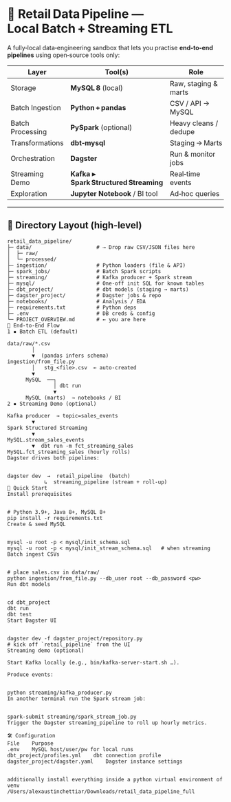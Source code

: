 # 🏬 Retail Data Pipeline — Local Batch + Streaming ETL

A fully‑local data‑engineering sandbox that lets you practise **end‑to‑end pipelines** using open‑source tools only:

| Layer            | Tool(s)                               | Role |
|------------------|---------------------------------------|------|
| Storage          | **MySQL 8** (local)                   | Raw, staging & marts |
| Batch Ingestion  | **Python + pandas**                   | CSV / API → MySQL |
| Batch Processing | **PySpark** (optional)                | Heavy cleans / dedupe |
| Transformations  | **dbt‑mysql**                         | Staging → Marts |
| Orchestration    | **Dagster**                           | Run & monitor jobs |
| Streaming Demo   | **Kafka ▸ Spark Structured Streaming**| Real‑time events |
| Exploration      | **Jupyter Notebook** / BI tool        | Ad‑hoc queries |

---

## 📂 Directory Layout (high‑level)

```text
retail_data_pipeline/
├─ data/                     # ⇢ Drop raw CSV/JSON files here
│  ├─ raw/
│  └─ processed/
├─ ingestion/                # Python loaders (file & API)
├─ spark_jobs/               # Batch Spark scripts
├─ streaming/                # Kafka producer + Spark stream
├─ mysql/                    # One‑off init SQL for known tables
├─ dbt_project/              # dbt models (staging → marts)
├─ dagster_project/          # Dagster jobs & repo
├─ notebooks/                # Analysis / EDA
├─ requirements.txt          # Python deps
├─ .env                      # DB creds & config
└─ PROJECT_OVERVIEW.md       # ← you are here
🔄 End‑to‑End Flow
1 ▪ Batch ETL (default)

data/raw/*.csv
        │
        ▼  (pandas infers schema)
ingestion/from_file.py
        │   stg_<file>.csv  ← auto‑created
        ▼
      MySQL  ──┐
               │ dbt run
               ▼
      MySQL (marts)  → notebooks / BI
2 ▪ Streaming Demo (optional)

Kafka producer  → topic=sales_events
        ▼
Spark Structured Streaming
        ▼
MySQL.stream_sales_events
        ▼  dbt run -m fct_streaming_sales
MySQL.fct_streaming_sales (hourly rolls)
Dagster drives both pipelines:


dagster dev  →  retail_pipeline  (batch)
            ↳  streaming_pipeline (stream + roll‑up)
🚀 Quick Start
Install prerequisites


# Python 3.9+, Java 8+, MySQL 8+
pip install -r requirements.txt
Create & seed MySQL


mysql -u root -p < mysql/init_schema.sql
mysql -u root -p < mysql/init_stream_schema.sql   # when streaming
Batch ingest CSVs


# place sales.csv in data/raw/
python ingestion/from_file.py --db_user root --db_password <pw>
Run dbt models


cd dbt_project
dbt run
dbt test
Start Dagster UI


dagster dev -f dagster_project/repository.py
# kick off `retail_pipeline` from the UI
Streaming demo (optional)

Start Kafka locally (e.g., bin/kafka-server-start.sh …).

Produce events:


python streaming/kafka_producer.py
In another terminal run the Spark stream job:


spark-submit streaming/spark_stream_job.py
Trigger the Dagster streaming_pipeline to roll up hourly metrics.

🛠 Configuration
File	Purpose
.env	MySQL host/user/pw for local runs
dbt_project/profiles.yml	dbt connection profile
dagster_project/dagster.yaml	Dagster instance settings


additionally install everything inside a python virtual environment of venv
/Users/alexaustinchettiar/Downloads/retail_data_pipeline_full

